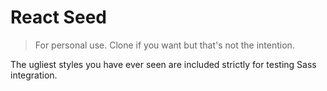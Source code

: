 # React Seed

> For personal use. Clone if you want but that's not the intention.

The ugliest styles you have ever seen are included strictly for testing Sass integration.
